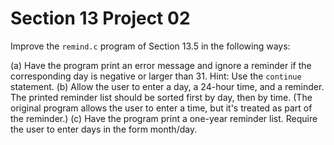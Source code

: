 # Section 13 Project 02

Improve the `remind.c` program of Section 13.5 in the following ways:

(a) Have the program print an error message and ignore a reminder if the corresponding day is negative or larger than 31. Hint: Use the `continue` statement.
(b) Allow the user to enter a day, a 24-hour time, and a reminder. The printed reminder list should be sorted first by day, then by time. (The original program allows the user to enter a time, but it's treated as part of the reminder.)
(c) Have the program print a one-year reminder list. Require the user to enter days in the form month/day.
